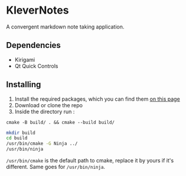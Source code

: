 <!--
    SPDX-License-Identifier: GPL-2.0-or-later
    SPDX-FileCopyrightText: 2022 Louis Schul <schul9louis@gmail.com>
-->

# KleverNotes


A convergent markdown note taking application.


## Dependencies
* Kirigami
* Qt Quick Controls

## Installing
1. Install the required packages, which you can find them [on this page](https://develop.kde.org/docs/use/kirigami/introduction-getting_started/)
2. Download or clone the repo
3. Inside the directory run :

```
cmake -B build/ . && cmake --build build/
```

```sh
mkdir build
cd build
/usr/bin/cmake -G Ninja ../
/usr/bin/ninja
```

`/usr/bin/cmake` is the default path to cmake, replace it by yours if it's different.
Same goes for `/usr/bin/ninja`.
